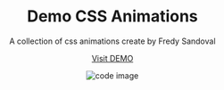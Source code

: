 <h1 align="center">Demo CSS Animations</h1>
<p align="center">A collection of css animations create by Fredy Sandoval</p>

<p align="center">
<a href="https://fredysandoval.github.io/demo-css-animations">Visit DEMO</a>
</p>
<p align="center">
<img src="https://user-images.githubusercontent.com/45242501/177069745-ff08bc67-2cdd-4472-a59b-56a1b19443ea.png" alt="code image" >
</p>

